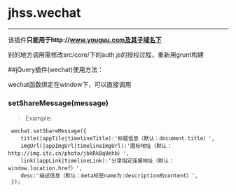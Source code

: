 # jhss.wechat

------

该插件**只能用于http://www.youguu.com及其子域名下**

别的地方调用需修改src/core/下的auth.js的授权过程，重新用grunt构建


##jQuery插件(wechat)使用方法：

wechat函数绑定在window下，可以直接调用

### setShareMessage(message)
> Example:
```
 wechat.setShareMessage({
    title(|appTile|timelineTitle):'标题信息（默认：document.title）',
    imgUrl(|appImgUrl|timelineImgUrl):'图标地址（默认：http://img.itc.cn/photo/jbkRk8qUehb）',
    link(|appLink|timelineLink):'分享指定连接地址（默认：window.location.href）',
    desc:'描述信息（默认：meta标签name为:description的content）',
 });
```